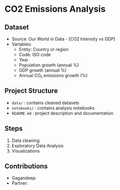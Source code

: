 # CO2 Emissions Analysis

## Dataset
- Source: Our World in Data - [CO2 Intensity vs GDP]
- Variables:
  - Entity: Country or region
  - Code: ISO code
  - Year
  - Population growth (annual %)
  - GDP growth (annual %)
  - Annual CO₂ emissions growth (%)

## Project Structure
- `data/` : contains cleaned datasets
- `notebooks/` : contains analysis notebooks
- `README.md` : project description and documentation

## Steps
1. Data cleaning
2. Exploratory Data Analysis
3. Visualizations

## Contributions
- Gagandeep:
- Partner:

